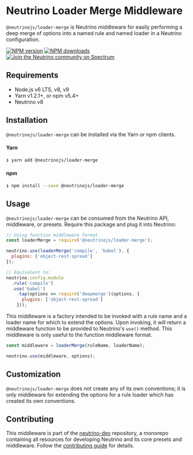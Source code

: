 # Neutrino Loader Merge Middleware

`@neutrinojs/loader-merge` is Neutrino middleware for easily performing a deep merge of options into
a named rule and named loader in a Neutrino configuration.

[![NPM version][npm-image]][npm-url]
[![NPM downloads][npm-downloads]][npm-url]
[![Join the Neutrino community on Spectrum][spectrum-image]][spectrum-url]

## Requirements

- Node.js v6 LTS, v8, v9
- Yarn v1.2.1+, or npm v5.4+
- Neutrino v8

## Installation

`@neutrinojs/loader-merge` can be installed via the Yarn or npm clients.

#### Yarn

```bash
❯ yarn add @neutrinojs/loader-merge
```

#### npm

```bash
❯ npm install --save @neutrinojs/loader-merge
```

## Usage

`@neutrinojs/loader-merge` can be consumed from the Neutrino API, middleware, or presets. Require this package
and plug it into Neutrino:

```js
// Using function middleware format
const loaderMerge = require('@neutrinojs/loader-merge');

neutrino.use(loaderMerge('compile', 'babel'), {
  plugins: ['object-rest-spread']
});

// Equivalent to:
neutrino.config.module
  .rule('compile')
  .use('babel')
    .tap(options => require('deepmerge')(options, {
      plugins: ['object-rest-spread']
    }));
```

This middleware is a factory intended to be invoked with a rule name and a loader name for which to extend the options.
Upon invoking, it will return a middleware function to be provided to Neutrino's `use()` method. This middleware is
only useful to the function middleware format.

```js
const middleware = loaderMerge(ruleName, loaderName);

neutrino.use(middleware, options);
```


## Customization

`@neutrinojs/loader-merge` does not create any of its own conventions; it is only middleware
for extending the options for a rule loader which has created its own conventions.

## Contributing

This middleware is part of the [neutrino-dev](https://github.com/mozilla-neutrino/neutrino-dev) repository, a monorepo
containing all resources for developing Neutrino and its core presets and middleware. Follow the
[contributing guide](https://neutrino.js.org/contributing) for details.

[npm-image]: https://img.shields.io/npm/v/@neutrinojs/loader-merge.svg
[npm-downloads]: https://img.shields.io/npm/dt/@neutrinojs/loader-merge.svg
[npm-url]: https://npmjs.org/package/@neutrinojs/loader-merge
[spectrum-image]: https://withspectrum.github.io/badge/badge.svg
[spectrum-url]: https://spectrum.chat/neutrino
